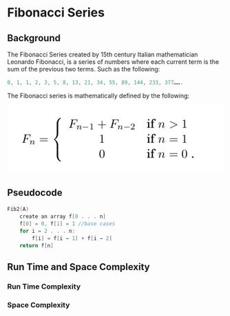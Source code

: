 # Fibonacci Series

## Background

The Fibonacci Series created by 15th century Italian mathematician Leonardo Fibonacci, is a series of numbers where each current term is the sum of the previous two terms. Such as the following:

```C
0, 1, 1, 2, 3, 5, 8, 13, 21, 34, 55, 89, 144, 233, 377…….
```

The Fibonacci series is mathematically defined by the following:

<p align="center"><img src="https://github.com/elianalopez/CPP-Algorithms/blob/main/dynamic%20programming/fibonacci%20series/images/fibonacci.png?raw=true"></p>

## Pseudocode

```C
Fib2(A)
    create an array f[0 . . . n]
    f[0] = 0, f[1] = 1 //base cases
    for i = 2 . . . n:
        f[i] = f[i − 1] + f[i − 2]
    return f[n]
```

## Run Time and Space Complexity

### Run Time Complexity

### Space Complexity
